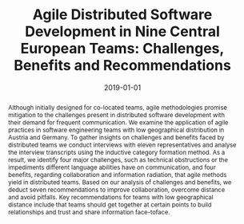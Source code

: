 ---
abstract: Although initially designed for co-located teams, agile methodologies promise
  mitigation to the challenges present in distributed software development with their
  demand for frequent communication. We examine the application of agile practices
  in software engineering teams with low geographical distribution in Austria and
  Germany. To gather insights on challenges and benefits faced by distributed teams
  we conduct interviews with eleven representatives and analyse the interview transcripts
  using the inductive category formation method. As a result, we identify four major
  challenges, such as technical obstructions or the impediments different language
  abilities have on communication, and four benefits, regarding collaboration and
  information radiation, that agile methods yield in distributed teams. Based on our
  analysis of challenges and benefits, we deduct seven recommendations to improve
  collaboration, overcome distance and avoid pitfalls. Key recommendations for teams
  with low geographical distance include that teams should get together at certain
  points to build relationships and trust and share information face-toface.
authors:
- Manuel Stadler
- Raoul Vallon
- Martin Pazderka
- Thomas Grechenig
date: '2019-01-01'
featured: false
links:
- name: Publik
  url: https://publik.tuwien.ac.at/showentry.php?ID=287784&lang=1
publication_types:
- '2'
publishDate: '2019-01-01'
title: 'Agile Distributed Software Development in Nine Central European Teams: Challenges,
  Benefits and Recommendations'
url_pdf: ''
---